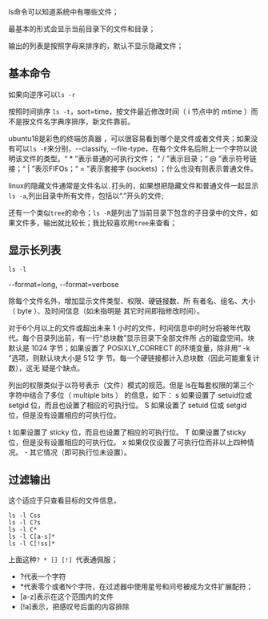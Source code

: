ls命令可以知道系统中有哪些文件；

最基本的形式会显示当前目录下的文件和目录；

输出的列表是按照字母来排序的，默认不显示隐藏文件；

## 基本命令

如果向逆序可以`ls -r`

按照时间排序 `ls -t`，sort=time，按文件最近修改时间（ i 节点中的 mtime ）而不是按文件名字典序排序，新文件靠前。

ubuntu18是彩色的终端仿真器 ，可以很容易看到哪个是文件或者文件夹；如果没有可以`ls -F`来分别，--classify, --file-type，在每个文件名后附上一个字符以说明该文件的类型。“  *  ”表示普通的可执行文件；  “ / ”表示目录；“ @ ”表示符号链接；“ | ”表示FIFOs；“ = ”表示套接字 (sockets)  ；什么也没有则表示普通文件。

linux的隐藏文件通常是文件名以`.`打头的，如果想把隐藏文件和普通文件一起显示`ls -a`,列出目录中所有文件，包括以“.”开头的文件;

还有一个类似`tree`的命令；`ls -R`是列出了当前目录下包含的子目录中的文件，如果文件多，输出就比较长；我比较喜欢用`tree`来查看；

## 显示长列表

`ls -l`

--format=long, --format=verbose

除每个文件名外，增加显示文件类型、权限、硬链接数、所 有者名、组名、大小（ byte  ）、及时间信息（如未指明是   其它时间即指修改时间）。

对于6个月以上的文件或超出未来   1  小时的文件，时间信息中的时分将被年代取代。每个目录列出前，有一行“总块数”显示目录下全部文件所 占的磁盘空间。块默认是 1024  字节；如果设置了  POSIXLY_CORRECT 的环境变量，除非用“ -k ”选项，则默认块大小是 512 字 节。每一个硬链接都计入总块数（因此可能重复计数），这无 疑是个缺点。

列出的权限类似于以符号表示（文件）模式的规范。但是 ls在每套权限的第三个字符中结合了多位（ multiple bits ） 的信息，如下： s 如果设置了 setuid位或  setgid 位，而且也设置了相应的可执行位。 S 如果设置了 setuid 位或 setgid 位，但是没有设置相应的可执行位。 

t 如果设置了 sticky 位，而且也设置了相应的可执行位。 T 如果设置了sticky  位，但是没有设置相应的可执行位。 x 如果仅仅设置了可执行位而非以上四种情况。 - 其它情况（即可执行位未设置）。


## 过滤输出

这个适应于只查看目标的文件信息，

```
ls -l Css
ls -l C?s
ls -l C*
ls -l C[a-s]*
ls -l C[!ss]*
```
上面这种`? * [] [!] `代表通佩服；


- ?代表一个字符
- *代表零个或者N个字符，在过滤器中使用星号和问号被成为文件扩展配符；
- [a-z]表示在这个范围内的文件
- [!a]表示，把感叹号后面的内容排除

